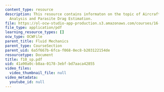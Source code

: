 ```yaml
---
content_type: resource
description: This resource contains informaton on the topic of Aircraft Performance
  Analysis and Parasite Drag Estimation.
file: https://ol-ocw-studio-app-production.s3.amazonaws.com/courses/16-01-unified-engineering-i-ii-iii-iv-fall-2005-spring-2006/41a90a0cb8aa01783ebfbd7aaca42855_f10_sp.pdf
file_type: application/pdf
learning_resource_types: []
ocw_type: OCWFile
parent_title: Fluid Mechanics
parent_type: CourseSection
parent_uid: 6a5f667b-6fca-f068-0ec8-b203122154de
resourcetype: Document
title: f10_sp.pdf
uid: 41a90a0c-b8aa-0178-3ebf-bd7aaca42855
video_files:
  video_thumbnail_file: null
video_metadata:
  youtube_id: null
---
```

